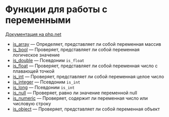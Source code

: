 # Функции для работы с переменными

[Документация на php.net](https://www.php.net/manual/ru/ref.var.php)

-   [is_array](./func/is_array.md) &mdash; Определяет, представляет ли собой переменная массив
-   [is_bool](./func/is_bool.md) &mdash; Проверяет, представляет ли собой переменная логическое
    значение
-   [is_double](./func/is_double.md) &mdash; Псевдоним `is_float`
-   [is_float](./func/is_float.md) &mdash; Проверяет, представляет ли собой переменная число с
    плавающей точкой
-   [is_int](./func/is_int.md) &mdash; Проверяет, представляет ли собой переменная целое число
-   [is_integer](./func/is_integer.md) &mdash; Псевдоним `is_int`
-   [is_long](./func/is_long.md) &mdash; Псевдоним `is_int`
-   [is_null](./func/is_null.md) &mdash; Проверяет, равно ли значение переменной null
-   [is_numeric](./func/is_numeric.md) &mdash; Проверяет, содержит ли переменная число или числовую
    строку
-   [is_object](./func/is_object.md) &mdash; Проверяет, представляет ли собой переменная объект
